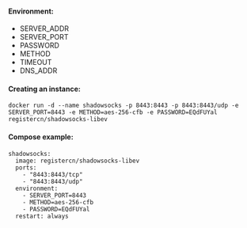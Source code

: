 
#### Environment:

- SERVER_ADDR
- SERVER_PORT
- PASSWORD
- METHOD
- TIMEOUT
- DNS_ADDR

#### Creating an instance:

    docker run -d --name shadowsocks -p 8443:8443 -p 8443:8443/udp -e SERVER_PORT=8443 -e METHOD=aes-256-cfb -e PASSWORD=EQdFUYal registercn/shadowsocks-libev

#### Compose example:

    shadowsocks:
      image: registercn/shadowsocks-libev
      ports:
        - "8443:8443/tcp"
        - "8443:8443/udp"
      environment:
        - SERVER_PORT=8443
        - METHOD=aes-256-cfb
        - PASSWORD=EQdFUYal
      restart: always
